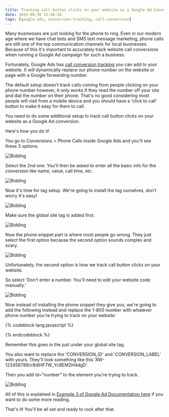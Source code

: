 ```yaml
---
title: Tracking call button clicks on your website as a Google Ad Conversion
date: 2019-09-26 12:40:20
tags: [google-ads, conversion-tracking, call-conversion]
---
```


Many businesses are just looking for the phone to ring. Even in our modern age where we have chat bots and SMS text message marketing, phone calls are still one of the top communication channels for local businesses. Because of this it's important to accurately track website call conversions when running a Google Ad campaign for such a business.

Fortunately, Google Ads has [call conversion tracking](https://support.google.com/google-ads/answer/6100664?hl=en) you can add to your website. It will dynamically replace our phone number on the website or page with a Google forwarding number. 

The default setup doesn't track calls coming from people clicking on your phone number however, it only works if they read the number off your site and dial the number on their phone. That's no good considering most people will visit from a mobile device and you should have a 'click to call' button to make it easy for them to call.

You need to do some additional setup to track call button clicks on your website as a Google Ad conversion.

Here's how you do it!

You go to Conversions > Phone Calls inside Google Ads and you'll see these 3 options. 

![Bidding](/content/callconversion-1.jpg)

Select the 2nd one. You'll then be asked to enter all the basic info for the conversion like name, value, call time, etc.

![Bidding](/content/callconversion-2.jpg)

Now it's time for tag setup. We're going to install the tag ourselves, don't worry it's easy! 

![Bidding](/content/callconversion-3.jpg)

Make sure the global site tag is added first.

![Bidding](/content/callconversion-4.jpg)

Now the phone snippet part is where most people go wrong. They just select the first option because the second option sounds complex and scary. 

![Bidding](/content/callconversion-5.jpg)

Unfortunately, the second option is how we track call button clicks on your website.

So select 'Don't enter a number. You'll need to edit your website code manually.'

![Bidding](/content/callconversion-6.jpg)

Now instead of installing the phone snippet they give you, we're going to add the following instead and replace the 1-800 number with whatever phone number you're trying to track on your website:

{% codeblock lang:javascript %}

<script type="text/javascript">
    var callback = function(formatted_number, mobile_number) {
      // formatted_number: number to display,in the same format as
      //        'phone_conversion_number'.
      //        (in this case, '1-800-123-4567')
      // mobile_number: number formatted for use in a clickable link
      //        with tel:-URI (in this case, '+18001234567')
      var e = document.getElementById("number");
      e.href = "tel:" + mobile_number;
      e.innerHTML = "";
      e.appendChild(document.createTextNode(formatted_number));
    };
    gtag('config', 'AW-CONVERSION_ID/CONVERSION_LABEL', {
      'phone_conversion_number': '1-800-123-4567',
      'phone_conversion_callback': callback
    });
  </script>

{% endcodeblock %}

Remember this goes in the <head></head> just under your global site tag.

You also want to replace the 'CONVERSION_ID' and 'CONVERSION_LABEL' with yours. They'll look something like this 'AW-123456789/c8dIHF7W_YcBEM2H4dgD'.

Then you add id="number" to the <a> element you're trying to track.

![Bidding](/content/callconversion-7.jpg)

All of this is explained in [Example 3 of Google Ad Documentation here](https://support.google.com/google-ads/answer/6095883?hl=en) if you want to do some more reading.

That's it! You'll be all set and ready to rock after that.